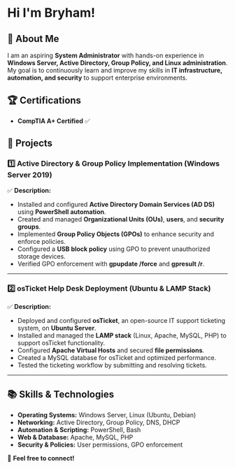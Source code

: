 # Hi I'm Bryham!

## 💼 About Me
I am an aspiring **System Administrator** with hands-on experience in **Windows Server, Active Directory, Group Policy, and Linux administration**. My goal is to continuously learn and improve my skills in **IT infrastructure, automation, and security** to support enterprise environments.

## 🏆 Certifications
- **CompTIA A+ Certified** ✅
  
## 🔧 Projects
### **1️⃣ Active Directory & Group Policy Implementation (Windows Server 2019)**
✅ **Description:**
- Installed and configured **Active Directory Domain Services (AD DS)** using **PowerShell automation**.
- Created and managed **Organizational Units (OUs)**, **users**, and **security groups**.
- Implemented **Group Policy Objects (GPOs)** to enhance security and enforce policies.
- Configured a **USB block policy** using GPO to prevent unauthorized storage devices.
- Verified GPO enforcement with **gpupdate /force** and **gpresult /r**.


---

### **2️⃣ osTicket Help Desk Deployment (Ubuntu & LAMP Stack)**
✅ **Description:**
- Deployed and configured **osTicket**, an open-source IT support ticketing system, on **Ubuntu Server**.
- Installed and managed the **LAMP stack** (Linux, Apache, MySQL, PHP) to support osTicket functionality.
- Configured **Apache Virtual Hosts** and secured **file permissions**.
- Created a MySQL database for osTicket and optimized performance.
- Tested the ticketing workflow by submitting and resolving tickets.


---

## 📚 Skills & Technologies
- **Operating Systems:** Windows Server, Linux (Ubuntu, Debian)
- **Networking:** Active Directory, Group Policy, DNS, DHCP
- **Automation & Scripting:** PowerShell, Bash
- **Web & Database:** Apache, MySQL, PHP
- **Security & Policies:** User permissions, GPO enforcement

📩 **Feel free to connect!**
